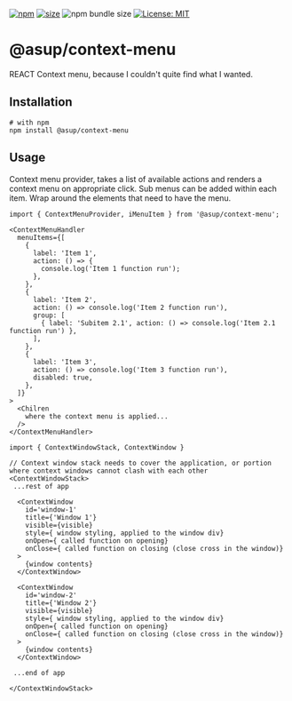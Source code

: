 [npm]: https://img.shields.io/npm/v/@asup/context-menu
[npm-url]: https://www.npmjs.com/package/@asup/context-menu
[size]: https://packagephobia.now.sh/badge?p=@asup/context-menu
[size-url]: https://packagephobia.now.sh/result?p=@asup/context-menu

[![npm][npm]][npm-url]
[![size][size]][size-url]
![npm bundle size](https://img.shields.io/bundlephobia/min/@asup/context-menu)
[![License: MIT](https://img.shields.io/badge/License-MIT-yellow.svg)](https://raw.githubusercontent.com/PaulDThomas/context-menu/master/LICENCE)

# @asup/context-menu

REACT Context menu, because I couldn't quite find what I wanted.

## Installation

```
# with npm
npm install @asup/context-menu
```

## Usage

Context menu provider, takes a list of available actions and renders a context menu on appropriate click.
Sub menus can be added within each item.
Wrap around the elements that need to have the menu.

```
import { ContextMenuProvider, iMenuItem } from '@asup/context-menu';

<ContextMenuHandler
  menuItems={[
    {
      label: 'Item 1',
      action: () => {
        console.log('Item 1 function run');
      },
    },
    {
      label: 'Item 2',
      action: () => console.log('Item 2 function run'),
      group: [
        { label: 'Subitem 2.1', action: () => console.log('Item 2.1 function run') },
      ],
    },
    {
      label: 'Item 3',
      action: () => console.log('Item 3 function run'),
      disabled: true,
    },
  ]}
>
  <Chilren
    where the context menu is applied...
  />
</ContextMenuHandler>

```

```
import { ContextWindowStack, ContextWindow }

// Context window stack needs to cover the application, or portion where context windows cannot clash with each other
<ContextWindowStack>
 ...rest of app

  <ContextWindow
    id='window-1'
    title={'Window 1'}
    visible={visible}
    style={ window styling, applied to the window div}
    onOpen={ called function on opening}
    onClose={ called function on closing (close cross in the window)}
  >
    {window contents}
  </ContextWindow>

  <ContextWindow
    id='window-2'
    title={'Window 2'}
    visible={visible}
    style={ window styling, applied to the window div}
    onOpen={ called function on opening}
    onClose={ called function on closing (close cross in the window)}
  >
    {window contents}
  </ContextWindow>

 ...end of app

</ContextWindowStack>

```
